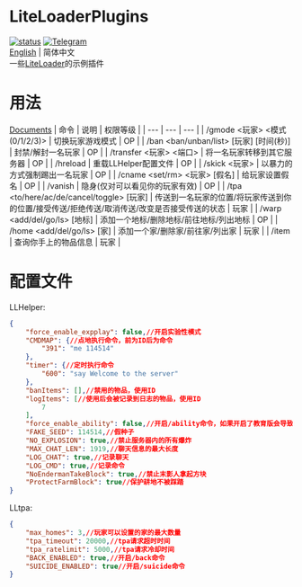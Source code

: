 # LiteLoaderPlugins
<a href="https://github.com/LiteLDev/LiteLoaderPlugins/actions">![status](https://img.shields.io/github/workflow/status/LiteLDev/LiteLoaderPlugins/Build%20LiteLoaderPlugins?style=for-the-badge)</a>
<a href="https://t.me/liteloader">![Telegram](https://img.shields.io/badge/telegram-LiteLoader-%232CA5E0?style=for-the-badge&logo=Telegram)</a>  
[English](README.md) | 简体中文  
一些[LiteLoader](https://github.com/LiteLDev/BDSLiteLoader)的示例插件

# 用法
[Documents](https://docs.litetitle.com/)
| 命令 | 说明 | 权限等级 |
| --- | --- | --- |
| /gmode <玩家> <模式(0/1/2/3)> | 切换玩家游戏模式 | OP |
| /ban <ban/unban/list> [玩家] [时间(秒)] | 封禁/解封一名玩家 | OP |
| /transfer <玩家> <IP> <端口> | 将一名玩家转移到其它服务器 | OP |
| /hreload | 重载LLHelper配置文件 | OP |
| /skick <玩家> | 以暴力的方式强制踢出一名玩家 | OP |
| /cname <set/rm> <玩家> [假名] | 给玩家设置假名 | OP |
| /vanish | 隐身(仅对可以看见你的玩家有效) | OP |
| /tpa <to/here/ac/de/cancel/toggle> [玩家]	| 传送到一名玩家的位置/将玩家传送到你的位置/接受传送/拒绝传送/取消传送/改变是否接受传送的状态 | 玩家 |
| /warp <add/del/go/ls> [地标] | 添加一个地标/删除地标/前往地标/列出地标 | OP |
| /home <add/del/go/ls> [家] | 添加一个家/删除家/前往家/列出家 | 玩家 |
| /item | 查询你手上的物品信息 | 玩家 |

# 配置文件
LLHelper:
```json
{
    "force_enable_expplay": false,//开启实验性模式
    "CMDMAP": {//点地执行命令，前为ID后为命令
        "391": "me 114514"
    },
    "timer": {//定时执行命令
        "600": "say Welcome to the server"
    },
    "banItems": [],//禁用的物品，使用ID
    "logItems": [//使用后会被记录到日志的物品，使用ID
        7
    ],
    "force_enable_ability": false,//开启/ability命令，如果开启了教育版会导致服务器异常
    "FAKE_SEED": 114514,//假种子
    "NO_EXPLOSION": true,//禁止服务器内的所有爆炸
    "MAX_CHAT_LEN": 1919,//聊天信息的最大长度
    "LOG_CHAT": true,//记录聊天
    "LOG_CMD": true,//记录命令
    "NoEndermanTakeBlock": true,//禁止末影人拿起方块
    "ProtectFarmBlock": true//保护耕地不被踩踏
}
```
LLtpa:
```json
{
    "max_homes": 3,//玩家可以设置的家的最大数量
    "tpa_timeout": 20000,//tpa请求超时时间
    "tpa_ratelimit": 5000,//tpa请求冷却时间
    "BACK_ENABLED": true,//开启/back命令
    "SUICIDE_ENABLED": true//开启/suicide命令
}
```